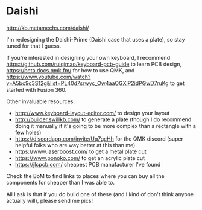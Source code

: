 # Daishi

http://kb.metamechs.com/daishi/

I'm redesigning the Daishi-Prime (Daishi case that uses a plate), so stay tuned for that I guess.

If you're interested in designing your own keyboard, I recommend https://github.com/ruiqimao/keyboard-pcb-guide to learn PCB design, https://beta.docs.qmk.fm/ for how to use QMK, and https://www.youtube.com/watch?v=A5bc9c3S12g&list=PL40d7srwyc_Ow4aaOGXlP2idPGwD7ruKg to get started with Fusion 360.

Other invaluable resources:
* http://www.keyboard-layout-editor.com/ to design your layout
* http://builder.swillkb.com/ to generate a plate (though I do recommend doing it manually if it's going to be more complex than a rectangle with a few holes)
* https://discordapp.com/invite/Uq7gcHh for the QMK discord (super helpful folks who are way better at this than me)
* https://www.laserboost.com/ to get a metal plate cut
* https://www.ponoko.com/ to get an acrylic plate cut
* https://jlcpcb.com/ cheapest PCB manufacturer I've found

Check the BoM to find links to places where you can buy all the components for cheaper than I was able to.

All I ask is that if you do build one of these (and I kind of don't think anyone actually will), please send me pics!

